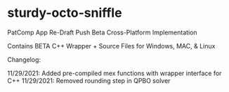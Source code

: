 # sturdy-octo-sniffle
PatComp App Re-Draft Push
Beta Cross-Platform Implementation


Contains BETA C++ Wrapper + Source Files for Windows, MAC, & Linux

Changelog:


11/29/2021: Added pre-compiled mex functions with wrapper interface for C++ 
11/29/2021: Removed rounding step in QPBO solver
